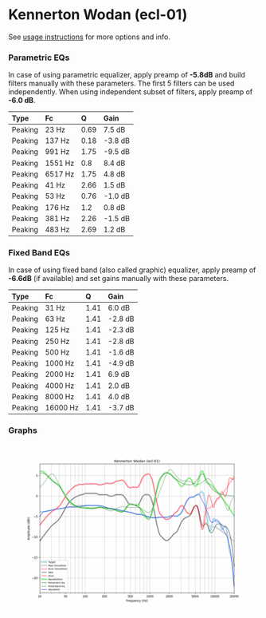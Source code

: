 # Kennerton Wodan (ecl-01)
See [usage instructions](https://github.com/jaakkopasanen/AutoEq#usage) for more options and info.

### Parametric EQs
In case of using parametric equalizer, apply preamp of **-5.8dB** and build filters manually
with these parameters. The first 5 filters can be used independently.
When using independent subset of filters, apply preamp of **-6.0 dB**.

| Type    | Fc      |    Q | Gain    |
|:--------|:--------|:-----|:--------|
| Peaking | 23 Hz   | 0.69 | 7.5 dB  |
| Peaking | 137 Hz  | 0.18 | -3.8 dB |
| Peaking | 991 Hz  | 1.75 | -9.5 dB |
| Peaking | 1551 Hz | 0.8  | 8.4 dB  |
| Peaking | 6517 Hz | 1.75 | 4.8 dB  |
| Peaking | 41 Hz   | 2.66 | 1.5 dB  |
| Peaking | 53 Hz   | 0.76 | -1.0 dB |
| Peaking | 176 Hz  | 1.2  | 0.8 dB  |
| Peaking | 381 Hz  | 2.26 | -1.5 dB |
| Peaking | 483 Hz  | 2.69 | 1.2 dB  |

### Fixed Band EQs
In case of using fixed band (also called graphic) equalizer, apply preamp of **-6.6dB**
(if available) and set gains manually with these parameters.

| Type    | Fc       |    Q | Gain    |
|:--------|:---------|:-----|:--------|
| Peaking | 31 Hz    | 1.41 | 6.0 dB  |
| Peaking | 63 Hz    | 1.41 | -2.8 dB |
| Peaking | 125 Hz   | 1.41 | -2.3 dB |
| Peaking | 250 Hz   | 1.41 | -2.8 dB |
| Peaking | 500 Hz   | 1.41 | -1.6 dB |
| Peaking | 1000 Hz  | 1.41 | -4.9 dB |
| Peaking | 2000 Hz  | 1.41 | 6.9 dB  |
| Peaking | 4000 Hz  | 1.41 | 2.0 dB  |
| Peaking | 8000 Hz  | 1.41 | 4.0 dB  |
| Peaking | 16000 Hz | 1.41 | -3.7 dB |

### Graphs
![](./Kennerton%20Wodan%20(ecl-01).png)